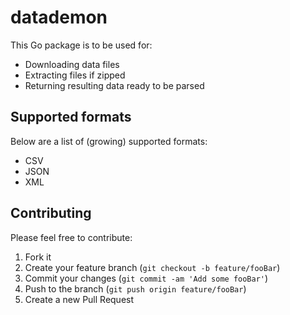 # datademon

This Go package is to be used for:
- Downloading data files
- Extracting files if zipped
- Returning resulting data ready to be parsed

## Supported formats
Below are a list of (growing) supported formats:
- CSV
- JSON
- XML

## Contributing

Please feel free to contribute:

1. Fork it
2. Create your feature branch (`git checkout -b feature/fooBar`)
3. Commit your changes (`git commit -am 'Add some fooBar'`)
4. Push to the branch (`git push origin feature/fooBar`)
5. Create a new Pull Request
